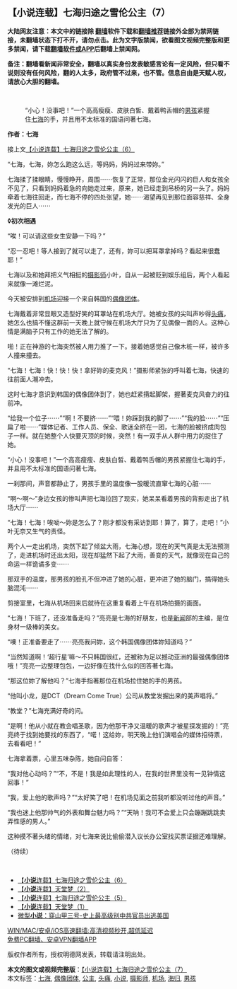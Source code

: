  <h2>【小说连载】七海归途之雪伦公主（7）</h2> <p class="notice"><b>大陆网友注意：本文中的链接除 <a href="https://github.com/bannedbook/fanqiang" >翻墙</a>软件下载和<a href="https://github.com/killgcd/justmysocks/blob/master/README.md">翻墙推荐</a>链接外全部为禁网链接，未翻墙状态下打不开，请勿点击。此为文字版禁闻，欲看图文视频完整版和更多禁闻，请下载<a href="https://github.com/bannedbook/fanqiang">翻墙软件或APP</a>后翻墙上禁闻网。</p><p>备注：翻墙看新闻非常安全，翻墙以真实身份发表敏感言论有一定风险，但只看不说则没有任何风险，翻的人太多，政府管不过来，也不管。信息自由是天赋人权，请放心大胆的翻墙。</b></p>  <div class="entry"> <br /> <figure><a href="https://i1.wp.com/upload-images-bucket-v64rleca837do.s3.eu-west-1.amazonaws.com/wp-content/uploads/2021/06/15053816/%E4%B8%83%E6%B5%B7%E6%AD%B8%E9%80%94%E4%B9%8B%E9%9B%AA%E5%80%AB%E5%85%AC%E4%B8%BB%EF%BC%88%E5%9C%96%E7%89%87%EF%BC%9A%E4%B8%83%E6%B5%B7%E6%8F%90%E4%BE%9B%EF%BC%89-5.jpg?fit=600%2C400&#038;ssl=1" data-caption="“小心！没事吧！”一个高高瘦瘦、皮肤白皙、戴着鸭舌帽的男孩紧握住七海的手，并且用不太标准的国语问著七海。"></a><figcaption class="wp-caption-text">“小心！没事吧！”一个高高瘦瘦、皮肤白皙、戴着鸭舌帽的<a href="https://www.bannedbook.org/bnews/tag/%e7%94%b7%e5%ad%a9/" class="st_tag internal_tag" rel="tag" title="标签 男孩 下的日志">男孩</a>紧握住<a href="https://www.bannedbook.org/bnews/tag/%E4%B8%83%E6%B5%B7/" class="st_tag internal_tag" rel="tag" title="标签 七海 下的日志">七海</a>的手，并且用不太标准的国语问著七海。</figcaption></figure> <p><strong>作者：七海</strong></p> <p>接上文<a href="https://mingdemedia.org/xiaoshuolianzaiq…hixuelungongzhu6/">【小说连载】七海归途之雪伦公主（6）</a></p> <p>“七海，七海，妳怎么跑这么远，等妈妈，妈妈过来带妳。”</p> <p>七海揉了揉眼睛，慢慢睁开，周围⋯⋯恢复了正常，那位金光闪闪的巨人和女孩全不见了，只看到妈妈着急的向她走过来，原来，她已经走到吊桥的另一头了。妈妈牵着七海往回走，而七海不停的四处张望，她⋯⋯渴望再见到那位面容慈祥、全身发光的巨人⋯⋯</p> <p><strong>◊初次相遇</strong></p> <p>“唉！可以请这些女生安静一下吗？”</p> <p>“忍一忍吧！等人接到了就可以走了，还有，妳可以把耳罩拿掉吗？看起来很蠢耶！”</p> <p>七海以及和她拜把义气相挺的<a href="https://www.bannedbook.org/bnews/tag/%e6%91%84%e5%bd%b1%e5%b8%88/" class="st_tag internal_tag" rel="tag" title="标签 摄影师 下的日志">摄影师</a>小叶，自从一起被贬到娱乐组后，两个人看起来就像一滩烂泥。</p> <p>今天被安排到<a href="https://www.bannedbook.org/bnews/tag/%e6%9c%ba%e5%9c%ba/" class="st_tag internal_tag" rel="tag" title="标签 机场 下的日志">机场</a>迎接一个来自韩国的<a href="https://www.bannedbook.org/bnews/tag/%E5%81%B6%E5%83%8F%E5%9B%A2%E4%BD%93/" class="st_tag internal_tag" rel="tag" title="标签 偶像团体 下的日志">偶像团体</a>。</p>  <p>七海戴着非常显眼又造型好笑的耳罩站在机场大厅。她被女孩的尖叫声吵得<a href="https://www.bannedbook.org/bnews/tag/%e5%a4%b4%e7%97%9b/" class="st_tag internal_tag" rel="tag" title="标签 头痛 下的日志">头痛</a>，她怎么也搞不懂这群前一天晚上就守候在机场大厅只为了见偶像一面的人。这种心情是满脑子只有工作的她无法了解的。</p> <p>啪！正在神游的七海突然被人用力推了一下。接着她感觉自己像木桩一样，被许多人撞来撞去。</p> <p>“七海！七海！快！快！快！拿好妳的麦克风！”摄影师紧张的呼叫着七海，快速的往前面人潮冲去。</p> <p>这时七海才意识到韩国的偶像团体到了，她也赶紧揹起脚架，握著麦克风奋力的往前冲。</p> <p>“给我一个位子⋯⋯”“啊！不要挤⋯⋯”“喂！妳踩到我的脚了⋯⋯”“我的脸⋯⋯”“压扁了啦⋯⋯”媒体记者、工作人员、保全、歌迷全挤在一团，七海的脸被挤成肉包子一样。就在她整个人快要灭顶的时候，突然！有一双手从人群中用力的捉住了她。</p> <p>“小心！没事吧！”一个高高瘦瘦、皮肤白皙、戴着鸭舌帽的男孩紧握住七海的手，并且用不太标准的国语问著七海。</p> <p>一刹那间，声音都静止了，男孩手里的温度像一股暖流直窜七海的心脏⋯⋯</p> <p>“啊～啊～”身边女孩的惨叫声把七海拉回了现实，她呆呆看着男孩的背影走出了机场大厅⋯⋯</p> <p>“七海！七海！唉呦～妳是怎么了？刚才都没有采访到耶！算了，算了，走吧！”小叶无奈又生气的责怪。</p>  <p>两个人一走出机场，突然下起了倾盆大雨，七海心想，现在的天气真是太无法预测了，走进机场时还出太阳，现在却猛然下起了大雨，善变的天气，就像现在自己的命运一样诡谲多变⋯⋯</p> <p>那双手的温度，那男孩的脸孔不但冲进了她的心脏，更冲进了她的脑门，搞得她头脑混沌⋯⋯</p> <p>剪接室里，七海从机场回来后就待在这重复看着上午在机场拍摄的画面。</p> <p>“七海！下班了，还没准备走吗？”亮亮是七海的好朋友，也是<span class='wp_keywordlink_affiliate'><a href="https://www.bannedbook.org/" title="新闻">新闻</a></span>部的主编，是位身材一级棒的美女。</p> <p>“噢！正准备要走了⋯⋯亮亮我问妳，这个韩国偶像团体妳知道吗？”</p> <p>“当然知道啊！‘超行星’嘛～不只韩国很红，还被称为足以撼动亚洲的最强偶像团体哦！”亮亮一边整理包包，一边好像在找什么似的回答著七海。</p> <p>“那这位妳了解他吗？”七海手指著那位在机场拉住她的手的男孩。</p> <p>“他叫小龙，是DCT（Dream Come True）公司从教堂发掘出来的美声唱将。”</p> <p>“教堂？”七海充满好奇的问。</p>  <p>“是啊！他从小就在教会唱圣歌，因为他那干净又温暖的歌声才被星探发掘的！”亮亮终于找到她要找的东西了，“喏！这给妳，明天晚上他们演唱会的媒体招待票，去看看吧！”</p> <p>七海拿着票，心里五味杂陈，她自问自答：</p> <p>“我对他心动吗？”“不，不是！我是如此理性的人，在我的世界里没有一见钟情这回事！”</p> <p>“我，爱上他的歌声吗？”“太好笑了吧！在机场见面之前我听都没听过他的声音。”</p> <p>“我也迷上他那帅气的外表和舞台魅力吗？”“天呐！我可不会爱上只会蹦蹦跳跳卖弄性感的男人。”</p> <p>这种摸不著头绪的情绪，对七海来说比偷偷潜入议长办公室找买票证据还难理解。</p> <p>（待续）</p> <p>&nbsp;</p> <ul class='op-related-articles' title='相关阅读'> <li><a href='https://www.bannedbook.org/bnews/comments/20210616/1567948.html' target='_blank'>【<b>小说</b>连载】七海归途之雪伦公主（6）</a></li> <li><a href='https://www.bannedbook.org/bnews/comments/20210615/1567264.html' target='_blank'>【<b>小说</b>连载】天堂梦（2）</a></li> <li><a href='https://www.bannedbook.org/bnews/comments/20210615/1567241.html' target='_blank'>【<b>小说</b>连载】七海归途之雪伦公主（5）</a></li> <li><a href='https://www.bannedbook.org/bnews/comments/20210615/1567238.html' target='_blank'>【<b>小说</b>连载】天堂梦（1）</a></li> <li><a href='https://www.bannedbook.org/bnews/cbnews/20210615/1567127.html' target='_blank'>微型<b>小说</b>：穿山甲三号-史上最高级别中共官员出逃美国</a></li> </ul> <p class="texttj"> <a href="https://github.com/bannedbook/fanqiang/wiki/V2ray%E6%9C%BA%E5%9C%BA" target="_blank">WIN/MAC/安卓/iOS高速翻墙:高清视频秒开,超低延迟</a><br/> <a href="https://github.com/bannedbook/fanqiang/wiki/%E7%A6%81%E9%97%BB%E7%BD%91%E5%AE%89%E5%8D%93%E7%BF%BB%E5%A2%99%E6%96%B0%E9%97%BBAPP" target="_blank">免费PC翻墙、安卓VPN翻墙APP</a></p> <p>版权作者所有，授权明德网发表，转载请注明出处。</p><a name='sharetosocial'></a>       <div><b>本文的图文或视频完整版</b>：<a href='https://www.bannedbook.org/bnews/comments/20210617/1568673.html'>【小说连载】七海归途之雪伦公主（7）</a></div>  </div><!--END ENTRY--> <div class="postfooter"> <div>本文标签：<a href="https://www.bannedbook.org/bnews/tag/%E4%B8%83%E6%B5%B7/" rel="tag">七海</a>, <a href="https://www.bannedbook.org/bnews/tag/%E5%81%B6%E5%83%8F%E5%9B%A2%E4%BD%93/" rel="tag">偶像团体</a>, <a href="https://www.bannedbook.org/bnews/tag/%e5%85%ac%e4%b8%bb/" rel="tag">公主</a>, <a href="https://www.bannedbook.org/bnews/tag/%e5%a4%b4%e7%97%9b/" rel="tag">头痛</a>, <a href="https://www.bannedbook.org/bnews/tag/%e5%b0%8f%e8%af%b4/" rel="tag">小说</a>, <a href="https://www.bannedbook.org/bnews/tag/%e6%91%84%e5%bd%b1%e5%b8%88/" rel="tag">摄影师</a>, <a href="https://www.bannedbook.org/bnews/tag/%e6%9c%ba%e5%9c%ba/" rel="tag">机场</a>, <a href="https://www.bannedbook.org/bnews/tag/%E6%B5%B7%E5%BD%92/" rel="tag">海归</a>, <a href="https://www.bannedbook.org/bnews/tag/%e7%94%b7%e5%ad%a9/" rel="tag">男孩</a></div>  </div><!--END POSTFOOTER--> 